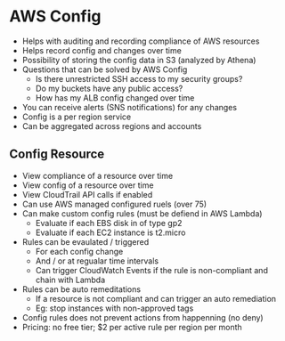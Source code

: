 # AWS Config

- Helps with auditing and recording compliance of AWS resources
- Helps record config and changes over time
- Possibility of storing the config data in S3 (analyzed by Athena)
- Questions that can be solved by AWS Config
  - Is there unrestricted SSH access to my security groups?
  - Do my buckets have any public access?
  - How has my ALB config changed over time
- You can receive alerts (SNS notifications) for any changes
- Config is a per region service
- Can be aggregated across regions and accounts

## Config Resource

- View compliance of a resource over time
- View config of a resource over time
- View CloudTrail API calls if enabled
- Can use AWS managed configured ruels (over 75)
- Can make custom config rules (must be defiend in AWS Lambda)
   - Evaluate if each EBS disk in of type gp2
   - Evaluate if each EC2 instance is t2.micro
- Rules can be evaulated / triggered
  - For each config change
  - And / or at regualar time intervals
  - Can trigger CloudWatch Events if the rule is non-compliant and chain with Lambda
- Rules can be auto remeditations
  - If a resource is not compliant and can trigger an auto remediation
  - Eg: stop instances with non-approved tags
- Config rules does not prevent actions from happenning (no deny)
- Pricing: no free tier; $2 per active rule per region per month